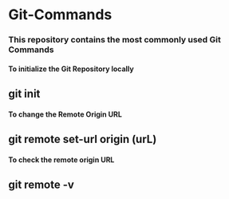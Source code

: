 # Git-Commands
<h3>This repository contains the most commonly used Git Commands</h3>

<h4>To initialize the Git Repository locally</h4>
<h2>git init</h2>

<h4>To change the Remote Origin URL</h4>
<h2>git remote set-url origin (urL) </h2>

<h4>To check the remote origin URL</h4>
<h2>git remote -v</h2>
